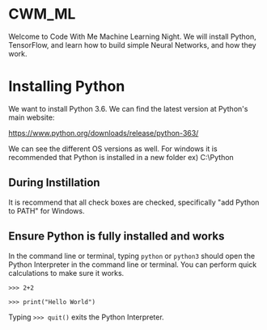# CWM_ML
Welcome to Code With Me Machine Learning Night. We will install Python, TensorFlow, and learn how to build simple Neural Networks, and how they work.

# Installing Python 
We want to install Python 3.6. We can find the latest version at Python's main website:

https://www.python.org/downloads/release/python-363/

We can see the different OS versions as well. For windows it is recommended that Python is installed in a new folder ex) C:\Python

## During Instillation
It is recommend that all check boxes are checked, specifically "add Python to PATH" for Windows.

## Ensure Python is fully installed and works
In the command line or terminal, typing ```python``` or ```python3``` should open the Python Interpreter in the command line or terminal. You can perform quick calculations to make sure it works.

```>>> 2+2```

```>>> print("Hello World")```

Typing ```>>> quit()``` exits the Python Interpreter.

